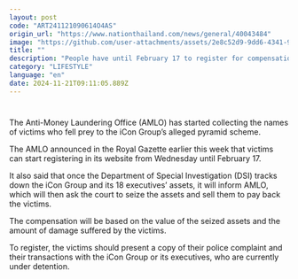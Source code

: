 ```yaml
---
layout: post
code: "ART241121090614O4AS"
origin_url: "https://www.nationthailand.com/news/general/40043484"
image: "https://github.com/user-attachments/assets/2e8c52d9-9dd6-4341-9bc0-1b76c8fda434"
title: ""
description: "People have until February 17 to register for compensation on AMLO’s website and are required to present police complaints and proof of transactions"
category: "LIFESTYLE"
language: "en"
date: 2024-11-21T09:11:05.889Z
---
```


# 









The Anti-Money Laundering Office (AMLO) has started collecting the names of victims who fell prey to the iCon Group’s alleged pyramid scheme.

The AMLO announced in the Royal Gazette earlier this week that victims can start registering in its website from Wednesday until February 17.

It also said that once the Department of Special Investigation (DSI) tracks down the iCon Group and its 18 executives’ assets, it will inform AMLO, which will then ask the court to seize the assets and sell them to pay back the victims.

The compensation will be based on the value of the seized assets and the amount of damage suffered by the victims.

To register, the victims should present a copy of their police complaint and their transactions with the iCon Group or its executives, who are currently under detention.